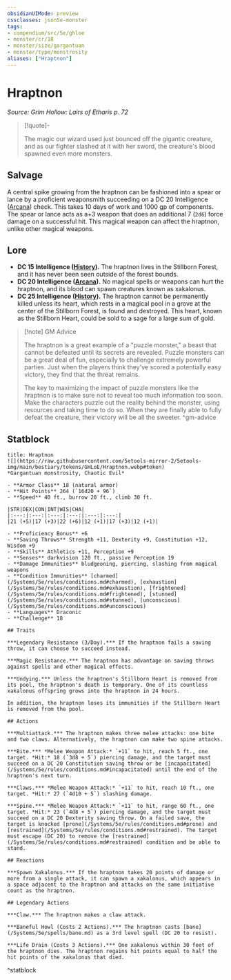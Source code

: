 ```yaml
---
obsidianUIMode: preview
cssclasses: json5e-monster
tags:
- compendium/src/5e/ghloe
- monster/cr/18
- monster/size/gargantuan
- monster/type/monstrosity
aliases: ["Hraptnon"]
---
```

# Hraptnon
*Source: Grim Hollow: Lairs of Etharis p. 72*  

> [!quote]-  
> 
> The magic our wizard used just bounced off the gigantic creature, and as our fighter slashed at it with her sword, the creature's blood spawned even more monsters.

## Salvage

A central spike growing from the hraptnon can be fashioned into a spear or lance by a proficient weaponsmith succeeding on a DC 20 Intelligence ([Arcana](/Systems/5e/rules/skills.md#Arcana)) check. This takes 10 days of work and 1000 gp of components. The spear or lance acts as a+3 weapon that does an additional 7 (`2d6`) force damage on a successful hit. This magical weapon can affect the hraptnon, unlike other magical weapons.

## Lore

- **DC 15 Intelligence ([History](/Systems/5e/rules/skills.md#History)).** The hraptnon lives in the Stillborn Forest, and it has never been seen outside of the forest bounds.  
- **DC 20 Intelligence ([Arcana](/Systems/5e/rules/skills.md#Arcana)).** No magical spells or weapons can hurt the hraptnon, and its blood can spawn creatures known as xakalonus.  
- **DC 25 Intelligence ([History](/Systems/5e/rules/skills.md#History)).** The hraptnon cannot be permanently killed unless its heart, which rests in a magical pool in a grove at the center of the Stillborn Forest, is found and destroyed. This heart, known as the Stillborn Heart, could be sold to a sage for a large sum of gold.  

> [!note] GM Advice
> 
> The hraptnon is a great example of a "puzzle monster," a beast that cannot be defeated until its secrets are revealed. Puzzle monsters can be a great deal of fun, especially to challenge extremely powerful parties. Just when the players think they've scored a potentially easy victory, they find that the threat remains.
> 
> The key to maximizing the impact of puzzle monsters like the hraptnon is to make sure not to reveal too much information too soon. Make the characters puzzle out the reality behind the monster, using resources and taking time to do so. When they are finally able to fully defeat the creature, their victory will be all the sweeter.
^gm-advice

## Statblock

```ad-statblock
title: Hraptnon
![](https://raw.githubusercontent.com/5etools-mirror-2/5etools-img/main/bestiary/tokens/GHLoE/Hraptnon.webp#token)
*Gargantuan monstrosity, Chaotic Evil*

- **Armor Class** 18 (natural armor)
- **Hit Points** 264 (`16d20 + 96`)
- **Speed** 40 ft., burrow 20 ft., climb 30 ft.

|STR|DEX|CON|INT|WIS|CHA|
|:---:|:---:|:---:|:---:|:---:|:---:|
|21 (+5)|17 (+3)|22 (+6)|12 (+1)|17 (+3)|12 (+1)|

- **Proficiency Bonus** +6
- **Saving Throws** Strength +11, Dexterity +9, Constitution +12, Wisdom +9
- **Skills** Athletics +11, Perception +9
- **Senses** darkvision 120 ft., passive Perception 19
- **Damage Immunities** bludgeoning, piercing, slashing from magical weapons
- **Condition Immunities** [charmed](/Systems/5e/rules/conditions.md#charmed), [exhaustion](/Systems/5e/rules/conditions.md#exhaustion), [frightened](/Systems/5e/rules/conditions.md#frightened), [stunned](/Systems/5e/rules/conditions.md#stunned), [unconscious](/Systems/5e/rules/conditions.md#unconscious)
- **Languages** Draconic
- **Challenge** 18

## Traits

***Legendary Resistance (3/Day).*** If the hraptnon fails a saving throw, it can choose to succeed instead.

***Magic Resistance.*** The hraptnon has advantage on saving throws against spells and other magical effects.

***Undying.*** Unless the hraptnon's Stillborn Heart is removed from its pool, the hraptnon's death is temporary. One of its countless xakalonus offspring grows into the hraptnon in 24 hours.

In addition, the hraptnon loses its immunities if the Stillborn Heart is removed from the pool.

## Actions

***Multiattack.*** The hraptnon makes three melee attacks: one bite and two claws. Alternatively, the hraptnon can make two spine attacks.

***Bite.*** *Melee Weapon Attack:* `+11` to hit, reach 5 ft., one target. *Hit:* 18 (`3d8 + 5`) piercing damage, and the target must succeed on a DC 20 Constitution saving throw or be [incapacitated](/Systems/5e/rules/conditions.md#incapacitated) until the end of the hraptnon's next turn.

***Claws.*** *Melee Weapon Attack:* `+11` to hit, reach 10 ft., one target. *Hit:* 27 (`4d10 + 5`) slashing damage.

***Spine.*** *Melee Weapon Attack:* `+11` to hit, range 60 ft., one target. *Hit:* 23 (`4d8 + 5`) piercing damage, and the target must succeed on a DC 20 Dexterity saving throw. On a failed save, the target is knocked [prone](/Systems/5e/rules/conditions.md#prone) and [restrained](/Systems/5e/rules/conditions.md#restrained). The target must escape (DC 20) to remove the [restrained](/Systems/5e/rules/conditions.md#restrained) condition and be able to stand.

## Reactions

***Spawn Xakalonus.*** If the hraptnon takes 20 points of damage or more from a single attack, it can spawn a xakalonus, which appears in a space adjacent to the hraptnon and attacks on the same initiative count as the hraptnon.

## Legendary Actions

***Claw.*** The hraptnon makes a claw attack.

***Baneful Howl (Costs 2 Actions).*** The hraptnon casts [bane](/Systems/5e/spells/bane.md) as a 3rd level spell (DC 20 to resist).

***Life Drain (Costs 3 Actions).*** One xakalonus within 30 feet of the hraptnon dies. The hraptnon regains hit points equal to half the hit points of the xakalonus that died.
```
^statblock